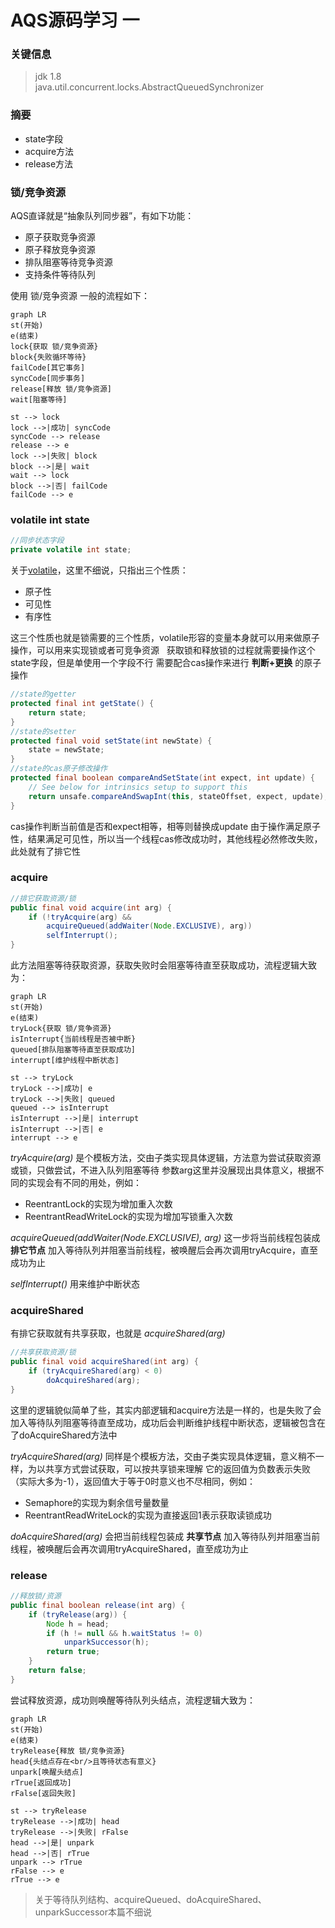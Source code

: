 # AQS源码学习 一

### 关键信息
> jdk 1.8<br/>
> java.util.concurrent.locks.AbstractQueuedSynchronizer

### 摘要
- state字段
- acquire方法
- release方法

### 锁/竞争资源
AQS直译就是“抽象队列同步器”，有如下功能：
- 原子获取竞争资源
- 原子释放竞争资源
- 排队阻塞等待竞争资源
- 支持条件等待队列

使用 锁/竞争资源 一般的流程如下：

```mermaid
graph LR
st(开始)
e(结束)
lock{获取 锁/竞争资源}
block{失败循环等待}
failCode[其它事务]
syncCode[同步事务]
release[释放 锁/竞争资源]
wait[阻塞等待]

st --> lock
lock -->|成功| syncCode
syncCode --> release
release --> e
lock -->|失败| block
block -->|是| wait
wait --> lock
block -->|否| failCode
failCode --> e
```

### volatile int state
```java
//同步状态字段
private volatile int state;
```
关于[volatile](#)，这里不细说，只指出三个性质：
- 原子性
- 可见性
- 有序性

这三个性质也就是锁需要的三个性质，volatile形容的变量本身就可以用来做原子操作，可以用来实现锁或者可竞争资源
&nbsp;
获取锁和释放锁的过程就需要操作这个state字段，但是单使用一个字段不行
需要配合cas操作来进行  **判断+更换** 的原子操作
```java
//state的getter
protected final int getState() {
    return state;
}
//state的setter
protected final void setState(int newState) {
    state = newState;
}
//state的cas原子修改操作
protected final boolean compareAndSetState(int expect, int update) {
    // See below for intrinsics setup to support this
    return unsafe.compareAndSwapInt(this, stateOffset, expect, update);
}
```
cas操作判断当前值是否和expect相等，相等则替换成update
由于操作满足原子性，结果满足可见性，所以当一个线程cas修改成功时，其他线程必然修改失败，此处就有了排它性
### acquire
```java
//排它获取资源/锁
public final void acquire(int arg) {
    if (!tryAcquire(arg) &&
        acquireQueued(addWaiter(Node.EXCLUSIVE), arg))
        selfInterrupt();
}
```
此方法阻塞等待获取资源，获取失败时会阻塞等待直至获取成功，流程逻辑大致为：

```mermaid
graph LR
st(开始)
e(结束)
tryLock{获取 锁/竞争资源}
isInterrupt{当前线程是否被中断}
queued[排队阻塞等待直至获取成功]
interrupt[维护线程中断状态]

st --> tryLock
tryLock -->|成功| e
tryLock -->|失败| queued
queued --> isInterrupt
isInterrupt -->|是| interrupt
isInterrupt -->|否| e
interrupt --> e
```

*tryAcquire(arg)* 是个模板方法，交由子类实现具体逻辑，方法意为尝试获取资源或锁，只做尝试，不进入队列阻塞等待
参数arg这里并没展现出具体意义，根据不同的实现会有不同的用处，例如：
- ReentrantLock的实现为增加重入次数
- ReentrantReadWriteLock的实现为增加写锁重入次数

*acquireQueued(addWaiter(Node.EXCLUSIVE), arg)* 这一步将当前线程包装成 **排它节点** 加入等待队列并阻塞当前线程，被唤醒后会再次调用tryAcquire，直至成功为止

*selfInterrupt()* 用来维护中断状态

### acquireShared
有排它获取就有共享获取，也就是 *acquireShared(arg)*
```java
//共享获取资源/锁
public final void acquireShared(int arg) {
    if (tryAcquireShared(arg) < 0)
        doAcquireShared(arg);
}
```
这里的逻辑貌似简单了些，其实内部逻辑和acquire方法是一样的，也是失败了会加入等待队列阻塞等待直至成功，成功后会判断维护线程中断状态，逻辑被包含在了doAcquireShared方法中

*tryAcquireShared(arg)* 同样是个模板方法，交由子类实现具体逻辑，意义稍不一样，为以共享方式尝试获取，可以按共享锁来理解
它的返回值为负数表示失败（实际大多为-1），返回值大于等于0时意义也不尽相同，例如：
- Semaphore的实现为剩余信号量数量
- ReentrantReadWriteLock的实现为直接返回1表示获取读锁成功

*doAcquireShared(arg)* 会把当前线程包装成 **共享节点** 加入等待队列并阻塞当前线程，被唤醒后会再次调用tryAcquireShared，直至成功为止

### release
```java
//释放锁/资源
public final boolean release(int arg) {
    if (tryRelease(arg)) {
        Node h = head;
        if (h != null && h.waitStatus != 0)
            unparkSuccessor(h);
        return true;
    }
    return false;
}
```
尝试释放资源，成功则唤醒等待队列头结点，流程逻辑大致为：
```mermaid
graph LR
st(开始)
e(结束)
tryRelease{释放 锁/竞争资源}
head{头结点存在<br/>且等待状态有意义}
unpark[唤醒头结点]
rTrue[返回成功]
rFalse[返回失败]

st --> tryRelease
tryRelease -->|成功| head
tryRelease -->|失败| rFalse
head -->|是| unpark
head -->|否| rTrue
unpark --> rTrue
rFalse --> e
rTrue --> e
```

> 关于等待队列结构、acquireQueued、doAcquireShared、unparkSuccessor本篇不细说

